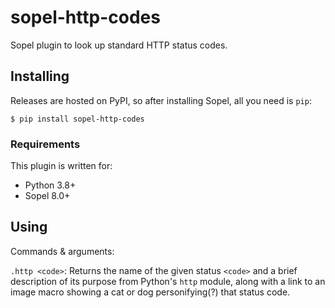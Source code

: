 # sopel-http-codes

Sopel plugin to look up standard HTTP status codes.


## Installing

Releases are hosted on PyPI, so after installing Sopel, all you need is `pip`:
 
```shell
$ pip install sopel-http-codes
```

### Requirements

This plugin is written for:

* Python 3.8+
* Sopel 8.0+


## Using

Commands & arguments:

`.http <code>`: Returns the name of the given status `<code>` and a brief
description of its purpose from Python's `http` module, along with a link to an
image macro showing a cat or dog personifying(?) that status code.
